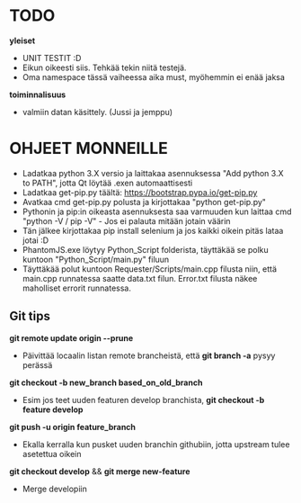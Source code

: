 # TODO

**yleiset**
- UNIT TESTIT :D
- Eikun oikeesti siis. Tehkää tekin niitä testejä.
- Oma namespace tässä vaiheessa aika must, myöhemmin ei enää jaksa

**toiminnalisuus**
- valmiin datan käsittely. (Jussi ja jemppu)



# OHJEET MONNEILLE
- Ladatkaa python 3.X versio ja laittakaa asennuksessa "Add python 3.X to PATH", jotta Qt löytää .exen automaattisesti
- Ladatkaa get-pip.py täältä: https://bootstrap.pypa.io/get-pip.py
- Avatkaa cmd get-pip.py polusta ja kirjottakaa "python get-pip.py"
- Pythonin ja pip:in oikeasta asennuksesta saa varmuuden kun laittaa cmd "python -V / pip -V" - Jos ei palauta mitään jotain väärin
- Tän jälkee kirjottakaa pip install selenium ja jos kaikki oikein pitäs lataa jotai :D
- PhantomJS.exe löytyy Python_Script folderista, täyttäkää se polku kuntoon "Python_Script/main.py" filuun
- Täyttäkää polut kuntoon Requester/Scripts/main.cpp filusta niin, että main.cpp runnatessa saatte data.txt filun. Error.txt filusta näkee maholliset errorit runnatessa.

## Git tips
**git remote update origin --prune**
- Päivittää locaalin listan remote brancheistä, että **git branch -a** pysyy perässä

**git checkout -b new_branch based_on_old_branch**
- Esim jos teet uuden featuren develop branchista, **git checkout -b feature develop**

**git push -u origin feature_branch** 
- Ekalla kerralla kun pusket uuden branchin githubiin, jotta upstream tulee asetettua oikein

**git checkout develop** && **git merge new-feature**
- Merge developiin
